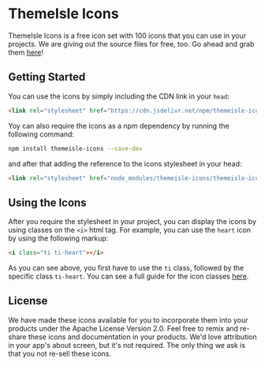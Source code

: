 # ThemeIsle Icons

ThemeIsle Icons is a free icon set with 100 icons that you can use in your projects. We are giving out the source files for free, too. Go ahead and grab them [here](https://themeisle.com/free-icons)!

## Getting Started
You can use the icons by simply including the CDN link in your ```head```:

```html 
<link rel="stylesheet" href="https://cdn.jsdelivr.net/npm/themeisle-icons/themeisle-icons.css"> 
``` 

Yoy can also require the icons as a npm dependency by running the following command:
```bash
npm install themeisle-icons --save-dev
```
and after that adding the reference to the icons stylesheet in your head:

```html 
<link rel="stylesheet" href="node_modules/themeisle-icons/themeisle-icons.css"> 
``` 

## Using the Icons
After you require the stylesheet in your project, you can display the icons by using classes on the `<i>` html tag. For example, you can use the `heart` icon by using the following markup:
```html 
<i class="ti ti-heart"></i> 
``` 

As you can see above, you first have to use the `ti` class, followed by the specific class `ti-heart`.
You can see a full guide for the icon classes [here](https://themeisle.com/free-icons).

## License
We have made these icons available for you to incorporate them into your products under the Apache License Version 2.0. Feel free to remix and re-share these icons and documentation in your products. We'd love attribution in your app's about screen, but it's not required. The only thing we ask is that you not re-sell these icons.

